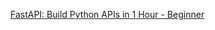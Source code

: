 [FastAPI: Build Python APIs in 1 Hour - Beginner](https://www.udemy.com/course/fastapi-construa-apis-em-python-em-1-hora-iniciante/)
